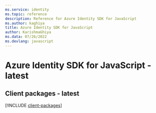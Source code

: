 ```yaml
---
ms.service: identity
ms.topic: reference
description: Reference for Azure Identity SDK for JavaScript
ms.author: kaghiya
title: Azure Identity SDK for JavaScript
author: KarishmaGhiya
ms.data: 07/26/2022
ms.devlang: javascript
---
```

# Azure Identity SDK for JavaScript - latest

## Client packages - latest
[!INCLUDE [client-packages](identity-client-index.md)]